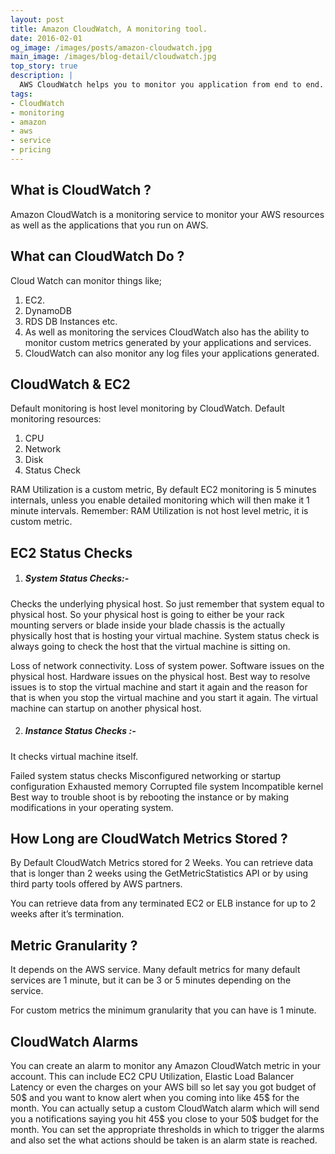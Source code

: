 ```yaml
---
layout: post
title: Amazon CloudWatch, A monitoring tool.
date: 2016-02-01
og_image: /images/posts/amazon-cloudwatch.jpg
main_image: /images/blog-detail/cloudwatch.jpg
top_story: true
description: |
  AWS CloudWatch helps you to monitor you application from end to end. You can monitor infrastructure and take decisions early.
tags:
- CloudWatch
- monitoring
- amazon
- aws
- service
- pricing
---
```


## What is CloudWatch ?

Amazon CloudWatch is a monitoring service to monitor your AWS resources as well as the applications that you run on AWS.

What can CloudWatch Do ?
---
Cloud Watch can monitor things like;
  1. EC2.
  2. DynamoDB
  3. RDS DB Instances etc.
  4. As well as monitoring the services CloudWatch also has the ability to monitor custom metrics generated by your applications and services.
  5. CloudWatch can also monitor any log files your applications generated.

CloudWatch & EC2
---
Default monitoring is host level monitoring by CloudWatch.
Default monitoring resources:

1. CPU
2. Network
3. Disk
4. Status Check  

RAM Utilization is a custom metric, By default EC2 monitoring is 5 minutes internals, unless you enable detailed monitoring which will then make it 1 minute intervals. Remember: RAM Utilization is not host level metric, it is custom metric.

EC2 Status Checks
---
  1. ##### System Status Checks:-
  Checks the underlying physical host. So just remember that system equal to physical host. So your physical host is going to either be your rack mounting servers or blade inside your blade chassis is the actually physically host that is hosting your virtual machine. System status check is always going to check the host that the virtual machine is sitting on.
  
  <span>Loss of network connectivity.</span> 
  <span>Loss of system power.</span>
  <span> Software issues on the physical host.</span>
  <span> Hardware issues on the physical host.</span>
  <span>Best way to resolve issues is to stop the virtual machine and start it again and the reason for that is when you stop the virtual machine and you start it again. The virtual       machine can startup on another physical host.</span>


  2. ##### Instance Status Checks :-
  It checks virtual machine itself.

  <span>Failed system status checks</span>
  <span>Misconfigured networking or startup configuration</span>
  <span>Exhausted memory</span>
  <span>Corrupted file system</span>
  <span>Incompatible kernel</span>
  <span>Best way to trouble shoot is by rebooting the instance or by making modifications in your operating system.</span>

## How Long are CloudWatch Metrics Stored ?
  By Default CloudWatch Metrics stored for 2 Weeks. You can retrieve data that is longer than 2 weeks using the GetMetricStatistics API or by using third party tools offered by AWS partners.

  You can retrieve data from any terminated EC2 or ELB instance for up to 2 weeks after it’s termination.

## Metric Granularity ?
It depends on the AWS service. Many default metrics for many default services are 1 minute, but it can be 3 or 5 minutes depending on the service.

For custom metrics the minimum granularity that you can have is 1 minute.

## CloudWatch Alarms

You can create an alarm to monitor any Amazon CloudWatch metric in your account. This can include EC2 CPU Utilization, Elastic Load Balancer Latency or even the charges on your AWS bill so let say you got budget of 50$ and you want to know alert when you coming into like 45$ for the month. You can actually setup a custom CloudWatch alarm which will send you a notifications saying you hit 45$ you close to your 50$ budget for the month. You can set the appropriate thresholds in which to trigger the alarms and also set the what actions should be taken is an alarm state is reached.





